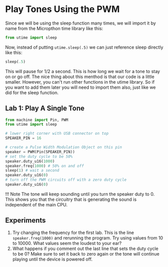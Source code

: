 # Play Tones Using the PWM

Since we will be using the sleep function many times, we will import it by name from the Micropthon time library like this:

```python
from utime import sleep
```

Now, instead of putting ```utime.sleep(.5)``` we can just reference sleep directly like this:

```python
sleep(.5)
```

This will pause for 1/2 a second.  This is how long we wait for a tone to stay on or go off.  The nice thing about this menthod is that our code is a little smaller.  However, you can't run other functions in the utime library.  So if you want to add them later you will need to import them also, just like we did for the sleep function.

## Lab 1: Play A Single Tone

```python
from machine import Pin, PWM
from utime import sleep

# lower right corner with USB connector on top
SPEAKER_PIN = 16

# create a Pulse Width Modulation Object on this pin
speaker = PWM(Pin(SPEAKER_PIN))
# set the duty cycle to be 50%
speaker.duty_u16(1000)
speaker.freq(1000) # 50% on and off
sleep(1) # wait a second
speaker.duty_u16(0)
# turn off the PWM circuits off with a zero duty cycle
speaker.duty_u16(0)
```

!!! Note
    The tone will keep sounding until you turn the speaker duty to 0.  This shows you that the circuitry that is generating the sound is independent of the main CPU.

## Experiments

1. Try changing the frequency for the first lab.  This is the line ```speaker.freq(1000)``` and rerunning the program.  Try using values from 10 to 10000.  What values seem the loudest to your ear?
2. What happens if you comment out the last line that sets the duty cycle to be 0?  Make sure to set it back to zero again or the tone will continue playing until the device is powered off.
